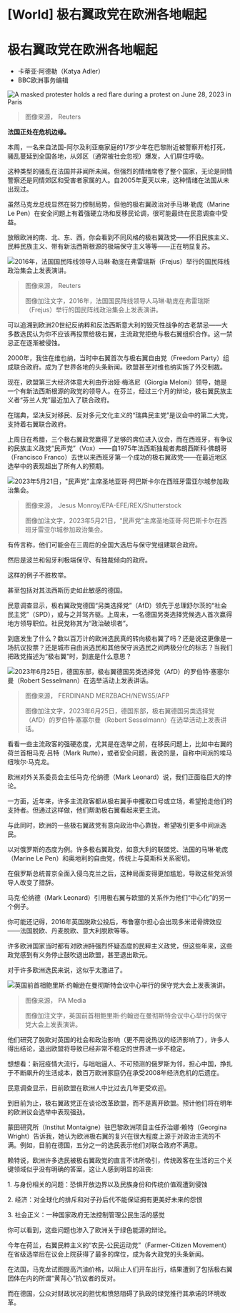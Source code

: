 # [World] 极右翼政党在欧洲各地崛起

#  极右翼政党在欧洲各地崛起

  * 卡蒂亚·阿德勒（Katya Adler） 
  * BBC欧洲事务编辑 


![A masked protester holds a red flare during a protest on June 28, 2023 in Paris](_130246492_cc6d4c24c5796267f5ea4a6a8d4bed7bdfc949400_73_2546_14331000x563.jpg)

> 图像来源，  Reuters

**法国正处在危机边缘。**

本周，一名来自法国-阿尔及利亚裔家庭的17岁少年在巴黎附近被警察开枪打死，骚乱蔓延到全国各地，从郊区（通常被社会忽视）爆发，人们屏住呼吸。

这种类型的骚乱在法国并非闻所未闻。但强烈的情绪席卷了整个国家，无论是同情警察还是同情郊区和受害者家属的人。自2005年夏天以来，这种情绪在法国从未出现过。

虽然马克龙总统显然在努力控制局势，但他的极右翼政治对手马琳·勒庞（Marine Le Pen）在安全问题上有着强硬立场和反移民论调，很可能最终在民意调查中受益。

放眼欧洲的南、北、东、西，你会看到不同风格的极右翼政党——怀旧民族主义、民粹民族主义、带有新法西斯根源的极端保守主义等等——正在明显复苏。

![2016年，法国国民阵线领导人马琳·勒庞在弗雷瑞斯（Frejus）举行的国民阵线政治集会上发表演讲。](_130246500_161ccd1f57146887f09782452a17279fa2364e1b0_313_3500_19691000x563.jpg)

> 图像来源，  Reuters
>
> 图像加注文字，2016年，法国国民阵线领导人马琳·勒庞在弗雷瑞斯（Frejus）举行的国民阵线政治集会上发表演讲。

可以追溯到欧洲20世纪反纳粹和反法西斯意大利的毁灭性战争的古老禁忌——大多数选民认为你不应该再投票给极右翼，主流政党拒绝与极右翼组织合作。这一禁忌正在逐渐被侵蚀。

2000年，我住在维也纳，当时中右翼首次与极右翼自由党（Freedom Party）组成联合政府。成为了世界各地的头条新闻。欧盟甚至对维也纳实施了外交制裁。

现在，欧盟第三大经济体意大利由乔治娅·梅洛尼（Giorgia Meloni）领导，她是一个有新法西斯根源的政党的领导人。在芬兰，经过三个月的辩论，极右翼民族主义者“芬兰人党”最近加入了联合政府。

在瑞典，坚决反对移民、反对多元文化主义的“瑞典民主党”是议会中的第二大党，支持着右翼联合政府。

上周日在希腊，三个极右翼政党赢得了足够的席位进入议会，而在西班牙，有争议的民族主义政党“民声党”（Vox）——自1975年法西斯独裁者弗朗西斯科·佛朗哥（Francisco Franco）去世以来西班牙第一个成功的极右翼政党——在最近地区选举中的表现超出了所有人的预期。

![2023年5月21日，"民声党"主席圣地亚哥·阿巴斯卡尔在西班牙雷亚尔城参加政治集会。](_130244510_11447d7fda5f128a69314f18622a9a5d2094eac810_4_2169_12201000x563.jpg)

> 图像来源，  Jesus Monroy/EPA-EFE/REX/Shutterstock
>
> 图像加注文字，2023年5月21日，“民声党”主席圣地亚哥·阿巴斯卡尔在西班牙雷亚尔城参加政治集会。

有传言称，他们可能会在三周后的全国大选后与保守党组建联合政府。

然后是波兰和匈牙利极端保守、有独裁倾向的政府。

这样的例子不胜枚举。

甚至包括对其法西斯历史如此敏感的德国。

民意调查显示，极右翼政党德国“另类选择党”（AfD）领先于总理舒尔茨的“社会民主党”（SPD），或与之并驾齐驱。上周末，一名德国另类选择党候选人首次赢得地方领导职位。社民党称其为“政治破坝者”。

到底发生了什么？数以百万计的欧洲选民真的转向极右翼了吗？还是说这更像是一场抗议投票？还是城市自由派选民和其他保守派选民之间两极分化的标志？当我们把政党描述为“极右翼”时，到底是什么意思？

![2023年6月25日，德国东部，极右翼德国另类选择党（AfD）的罗伯特·塞塞尔曼（Robert Sesselmann）在选举活动上发表讲话。](_130244018_afd.jpg)

> 图像来源，  FERDINAND MERZBACH/NEWS5/AFP
>
> 图像加注文字，2023年6月25日，德国东部，极右翼德国另类选择党（AfD）的罗伯特·塞塞尔曼（Robert Sesselmann）在选举活动上发表讲话。

看看一些主流政客的强硬态度，尤其是在选举之前，在移民问题上，比如中右翼的荷兰首相马克·吕特（Mark Rutte），或者安全问题，我说的是，自称中间派的埃马纽埃尔·马克龙。

欧洲对外关系委员会主任马克·伦纳德（Mark Leonard）说，我们正面临巨大的悖论。

一方面，近年来，许多主流政客都从极右翼手中攫取口号或立场，希望抢走他们的支持者。但通过这样做，他们帮助极右翼看起来更主流。

与此同时，欧洲的一些极右翼政党有意向政治中心靠拢，希望吸引更多中间派选民。

以对俄罗斯的态度为例。许多极右翼政党，如意大利的联盟党、法国的马琳·勒庞（Marine Le Pen）和奥地利的自由党，传统上与莫斯科关系密切。

在俄罗斯总统普京全面入侵乌克兰之后，这种局面变得更加尴尬，导致这些党派领导人改变了措辞。

马克·伦纳德（Mark Leonard）引用极右翼与欧盟的关系作为他们“中心化”的另一个例子。

你可能还记得，2016年英国脱欧公投后，布鲁塞尔担心会出现多米诺骨牌效应——法国脱欧、丹麦脱欧、意大利脱欧等等。

许多欧洲国家当时都有对欧洲持强烈怀疑态度的民粹主义政党，但这些年来，这些政党感到有义务停止鼓吹退出欧盟，甚至退出欧元。

对于许多欧洲选民来说，这似乎太激进了。

![英国前首相鲍里斯·约翰逊在曼彻斯特会议中心举行的保守党大会上发表演讲。](_130246495_cc2cabbc52ea4bdcdff4976bc5da70311b7e2eda0_357_3500_19701000x563.jpg)

> 图像来源，  PA Media
>
> 图像加注文字，英国前首相鲍里斯·约翰逊在曼彻斯特会议中心举行的保守党大会上发表演讲。

他们研究了脱欧对英国的社会和政治影响（更不用说热议的经济影响了），许多人得出结论，退出欧盟将导致已经非常不稳定的世界进一步不稳定。

想想看：新冠疫情大流行，与咄咄逼人、不可预测的俄罗斯为邻，担心中国，挣扎于不断飙升的生活成本，数百万欧洲家庭仍在承受2008年经济危机的后遗症。

民意调查显示，目前欧盟在欧洲人中比过去几年更受欢迎。

到目前为止，极右翼政党正在谈论改革欧盟，而不是离开欧盟。预计他们将在明年的欧洲议会选举中表现强劲。

蒙田研究所（Institut Montaigne）驻巴黎欧洲项目主任乔治娜·赖特（Georgina Wright）告诉我，她认为欧洲极右翼的复兴在很大程度上源于对政治主流的不满。例如，目前在德国，五分之一的选民表示他们对联合政府不满意。

赖特说，欧洲许多选民被极右翼政党的直言不讳所吸引，传统政客在生活的三个关键领域似乎没有明确的答案，这让人感到明显的沮丧:

1\. 与身份相关的问题：恐惧开放边界以及民族身份和传统价值观遭到侵蚀

2\. 经济：对全球化的排斥和对子孙后代不能保证拥有更美好未来的怨恨

3\. 社会正义：一种国家政府无法控制管理公民生活的感觉

你可以看到，这些问题也渗入了欧洲关于绿色能源的辩论。

今年在荷兰，右翼民粹主义的“农民-公民运动党”（Farmer-Citizen Movement）在省级选举后在议会上院获得了最多的席位，成为各大政党的头条新闻。

在法国，马克龙试图提高汽油价格，以阻止人们开车出行，结果遭到了包括极右翼团体在内的所谓“黄背心”抗议者的反对。

而在德国，公众对财政状况的担忧和愤怒阻碍了执政的绿党推行其承诺的环境改革。


